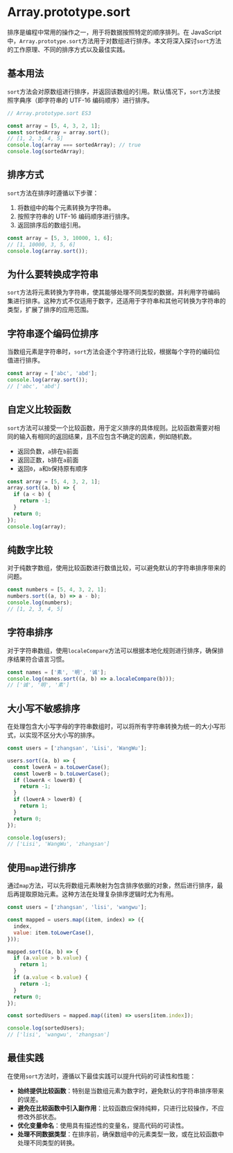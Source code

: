 # Array.prototype.sort

排序是编程中常用的操作之一，用于将数据按照特定的顺序排列。在 JavaScript 中，`Array.prototype.sort`方法用于对数组进行排序。本文将深入探讨`sort`方法的工作原理、不同的排序方式以及最佳实践。

## 基本用法

`sort`方法会对原数组进行排序，并返回该数组的引用。默认情况下，`sort`方法按照字典序（即字符串的 UTF-16 编码顺序）进行排序。

```javascript
// Array.prototype.sort ES3

const array = [5, 4, 3, 2, 1];
const sortedArray = array.sort();
// [1, 2, 3, 4, 5]
console.log(array === sortedArray); // true
console.log(sortedArray);
```

## 排序方式

`sort`方法在排序时遵循以下步骤：

1. 将数组中的每个元素转换为字符串。
2. 按照字符串的 UTF-16 编码顺序进行排序。
3. 返回排序后的数组引用。

```javascript
const array = [5, 3, 10000, 1, 6];
// [1, 10000, 3, 5, 6]
console.log(array.sort());
```

## 为什么要转换成字符串

`sort`方法将元素转换为字符串，使其能够处理不同类型的数据，并利用字符编码集进行排序。这种方式不仅适用于数字，还适用于字符串和其他可转换为字符串的类型，扩展了排序的应用范围。

## 字符串逐个编码位排序

当数组元素是字符串时，`sort`方法会逐个字符进行比较，根据每个字符的编码位值进行排序。

```javascript
const array = ['abc', 'abd'];
console.log(array.sort());
// ['abc', 'abd']
```

## 自定义比较函数

`sort`方法可以接受一个比较函数，用于定义排序的具体规则。比较函数需要对相同的输入有相同的返回结果，且不应包含不确定的因素，例如随机数。

- 返回负数，`a`排在`b`前面
- 返回正数，`b`排在`a`前面
- 返回`0`，`a`和`b`保持原有顺序

```javascript
const array = [5, 4, 3, 2, 1];
array.sort((a, b) => {
  if (a < b) {
    return -1;
  }
  return 0;
});
console.log(array);
```

## 纯数字比较

对于纯数字数组，使用比较函数进行数值比较，可以避免默认的字符串排序带来的问题。

```javascript
const numbers = [5, 4, 3, 2, 1];
numbers.sort((a, b) => a - b);
console.log(numbers);
// [1, 2, 3, 4, 5]
```

## 字符串排序

对于字符串数组，使用`localeCompare`方法可以根据本地化规则进行排序，确保排序结果符合语言习惯。

```javascript
const names = ['素', '明', '诚'];
console.log(names.sort((a, b) => a.localeCompare(b)));
// ['诚', '明', '素']
```

## 大小写不敏感排序

在处理包含大小写字母的字符串数组时，可以将所有字符串转换为统一的大小写形式，以实现不区分大小写的排序。

```javascript
const users = ['zhangsan', 'Lisi', 'WangWu'];

users.sort((a, b) => {
  const lowerA = a.toLowerCase();
  const lowerB = b.toLowerCase();
  if (lowerA < lowerB) {
    return -1;
  }
  if (lowerA > lowerB) {
    return 1;
  }
  return 0;
});

console.log(users);
// ['Lisi', 'WangWu', 'zhangsan']
```

## 使用`map`进行排序

通过`map`方法，可以先将数组元素映射为包含排序依据的对象，然后进行排序，最后再提取原始元素。这种方法在处理复杂排序逻辑时尤为有用。

```javascript
const users = ['zhangsan', 'lisi', 'wangwu'];

const mapped = users.map((item, index) => ({
  index,
  value: item.toLowerCase(),
}));

mapped.sort((a, b) => {
  if (a.value > b.value) {
    return 1;
  }
  if (a.value < b.value) {
    return -1;
  }
  return 0;
});

const sortedUsers = mapped.map((item) => users[item.index]);

console.log(sortedUsers);
// ['lisi', 'wangwu', 'zhangsan']
```

## 最佳实践

在使用`sort`方法时，遵循以下最佳实践可以提升代码的可读性和性能：

- **始终提供比较函数**：特别是当数组元素为数字时，避免默认的字符串排序带来的误差。
- **避免在比较函数中引入副作用**：比较函数应保持纯粹，只进行比较操作，不应修改外部状态。
- **优化变量命名**：使用具有描述性的变量名，提高代码的可读性。
- **处理不同数据类型**：在排序前，确保数组中的元素类型一致，或在比较函数中处理不同类型的转换。
